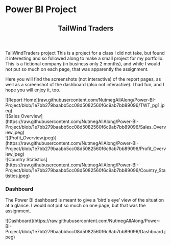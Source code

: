  <!DOCTYPE html>
<html
  lang="en">
  <head>
    <meta charset="utf-8">
<h1>Power BI Project</h1>
  </head>

  <body  page-responsive" style="word-wrap: break-word;">
    <div page-responsive" style="word-wrap: break-word;">

<header>
  <h2 class="sr-only">TailWind Traders</h2></header>
<div>TailWindTraders project This is a project for a class I did not take, but found it interesting and so followed along to make a small project for my portfolio. This is a fictional company (in business only 2 months), and while I would not put so much on each page, that was apparently the assignment.</p>
<p>Here you will find the screenshots (not interactive) of the report pages, as well as a screenshot of the dashboard (also not interactive). I had fun, and I hope you will enjoy it, too.</p>
<p>![Report Home](raw.githubusercontent.com/NutmegAllAlong/Power-BI-Project/blob/1e7bb279baabb5cc08d5082560f6c9ab7bb89096/TWT_pg1.jpeg)
<br>
![Sales Overview](https://raw.githubusercontent.com/NutmegAllAlong/Power-BI-Project/blob/1e7bb279baabb5cc08d5082560f6c9ab7bb89096/Sales_Overview.jpeg)
<br>
![(Profit_Overview.jpeg)](https://raw.githubusercontent.com/NutmegAllAlong/Power-BI-Project/blob/1e7bb279baabb5cc08d5082560f6c9ab7bb89096/Profit_Overview.jpeg)
<br>
![Country Statistics](https://raw.githubusercontent.com/NutmegAllAlong/Power-BI-Project/blob/1e7bb279baabb5cc08d5082560f6c9ab7bb89096/Country_Statistics.jpeg)
</p>
</div>
<div>
<p><h3>Dashboard</h3>
The Power BI dashboard is meant to give a 'bird's eye' view of the situation at a glance. I would not put so much on one page, but that was the assignment.
</p>
<p>![Dashboard](https://raw.githubusercontent.com/NutmegAllAlong/Power-BI-Project/blob/1e7bb279baabb5cc08d5082560f6c9ab7bb89096/Dashboard.jpeg)
</p>
</div>
  </body>
</html>
